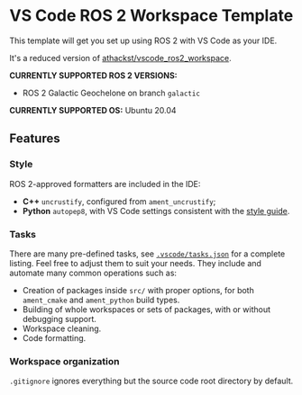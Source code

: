 # VS Code ROS 2 Workspace Template

This template will get you set up using ROS 2 with VS Code as your IDE.

It's a reduced version of [athackst/vscode_ros2_workspace](https://github.com/athackst/vscode_ros2_workspace).

**CURRENTLY SUPPORTED ROS 2 VERSIONS:**

- ROS 2 Galactic Geochelone on branch `galactic`

**CURRENTLY SUPPORTED OS:** Ubuntu 20.04

## Features

### Style

ROS 2-approved formatters are included in the IDE:

* **C++** `uncrustify`, configured from `ament_uncrustify`;
* **Python** `autopep8`, with VS Code settings consistent with the [style guide](https://index.ros.org/doc/ros2/Contributing/Code-Style-Language-Versions/).

### Tasks

There are many pre-defined tasks, see [`.vscode/tasks.json`](.vscode/tasks.json) for a complete listing.  Feel free to adjust them to suit your needs. They include and automate many common operations such as:

- Creation of packages inside `src/` with proper options, for both `ament_cmake` and `ament_python` build types.
- Building of whole workspaces or sets of packages, with or without debugging support.
- Workspace cleaning.
- Code formatting.

### Workspace organization

`.gitignore` ignores everything but the source code root directory by default.
